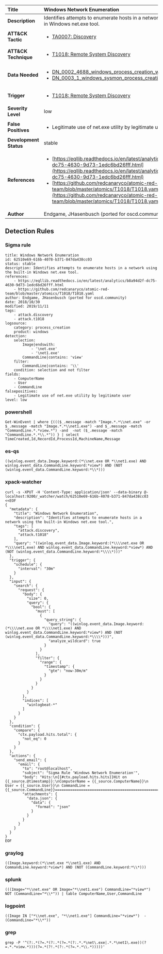 | Title                    | Windows Network Enumeration       |
|:-------------------------|:------------------|
| **Description**          | Identifies attempts to enumerate hosts in a network using the built-in Windows net.exe tool. |
| **ATT&amp;CK Tactic**    |  <ul><li>[TA0007: Discovery](https://attack.mitre.org/tactics/TA0007)</li></ul>  |
| **ATT&amp;CK Technique** | <ul><li>[T1018: Remote System Discovery](https://attack.mitre.org/techniques/T1018)</li></ul>  |
| **Data Needed**          | <ul><li>[DN_0002_4688_windows_process_creation_with_commandline](../Data_Needed/DN_0002_4688_windows_process_creation_with_commandline.md)</li><li>[DN_0003_1_windows_sysmon_process_creation](../Data_Needed/DN_0003_1_windows_sysmon_process_creation.md)</li></ul>  |
| **Trigger**              | <ul><li>[T1018: Remote System Discovery](../Triggers/T1018.md)</li></ul>  |
| **Severity Level**       | low |
| **False Positives**      | <ul><li>Legitimate use of net.exe utility by legitimate user</li></ul>  |
| **Development Status**   | stable |
| **References**           | <ul><li>[https://eqllib.readthedocs.io/en/latest/analytics/b8a94d2f-dc75-4630-9d73-1edc6bd26fff.html](https://eqllib.readthedocs.io/en/latest/analytics/b8a94d2f-dc75-4630-9d73-1edc6bd26fff.html)</li><li>[https://github.com/redcanaryco/atomic-red-team/blob/master/atomics/T1018/T1018.yaml](https://github.com/redcanaryco/atomic-red-team/blob/master/atomics/T1018/T1018.yaml)</li></ul>  |
| **Author**               | Endgame, JHasenbusch (ported for oscd.community) |


## Detection Rules

### Sigma rule

```
title: Windows Network Enumeration
id: 62510e69-616b-4078-b371-847da438cc03
status: stable
description: Identifies attempts to enumerate hosts in a network using the built-in Windows net.exe tool.
references:
    - https://eqllib.readthedocs.io/en/latest/analytics/b8a94d2f-dc75-4630-9d73-1edc6bd26fff.html
    - https://github.com/redcanaryco/atomic-red-team/blob/master/atomics/T1018/T1018.yaml
author: Endgame, JHasenbusch (ported for oscd.community)
date: 2018/10/30
modified: 2019/11/11
tags:
    - attack.discovery
    - attack.t1018
logsource:
    category: process_creation
    product: windows
detection:
    selection:
        Image|endswith: 
            - '\net.exe'
            - '\net1.exe'
        CommandLine|contains: 'view'
    filter:
        CommandLine|contains: '\\'
    condition: selection and not filter
fields:
    - ComputerName
    - User
    - CommandLine
falsepositives:
    - Legitimate use of net.exe utility by legitimate user
level: low 

```





### powershell
    
```
Get-WinEvent | where {((($_.message -match "Image.*.*\\net.exe" -or $_.message -match "Image.*.*\\net1.exe") -and $_.message -match "CommandLine.*.*view.*") -and  -not ($_.message -match "CommandLine.*.*\\.*")) } | select TimeCreated,Id,RecordId,ProcessId,MachineName,Message
```


### es-qs
    
```
((winlog.event_data.Image.keyword:(*\\net.exe OR *\\net1.exe) AND winlog.event_data.CommandLine.keyword:*view*) AND (NOT (winlog.event_data.CommandLine.keyword:*\\*)))
```


### xpack-watcher
    
```
curl -s -XPUT -H 'Content-Type: application/json' --data-binary @- localhost:9200/_watcher/watch/62510e69-616b-4078-b371-847da438cc03 <<EOF
{
  "metadata": {
    "title": "Windows Network Enumeration",
    "description": "Identifies attempts to enumerate hosts in a network using the built-in Windows net.exe tool.",
    "tags": [
      "attack.discovery",
      "attack.t1018"
    ],
    "query": "((winlog.event_data.Image.keyword:(*\\\\net.exe OR *\\\\net1.exe) AND winlog.event_data.CommandLine.keyword:*view*) AND (NOT (winlog.event_data.CommandLine.keyword:*\\\\*)))"
  },
  "trigger": {
    "schedule": {
      "interval": "30m"
    }
  },
  "input": {
    "search": {
      "request": {
        "body": {
          "size": 0,
          "query": {
            "bool": {
              "must": [
                {
                  "query_string": {
                    "query": "((winlog.event_data.Image.keyword:(*\\\\net.exe OR *\\\\net1.exe) AND winlog.event_data.CommandLine.keyword:*view*) AND (NOT (winlog.event_data.CommandLine.keyword:*\\\\*)))",
                    "analyze_wildcard": true
                  }
                }
              ],
              "filter": {
                "range": {
                  "timestamp": {
                    "gte": "now-30m/m"
                  }
                }
              }
            }
          }
        },
        "indices": [
          "winlogbeat-*"
        ]
      }
    }
  },
  "condition": {
    "compare": {
      "ctx.payload.hits.total": {
        "not_eq": 0
      }
    }
  },
  "actions": {
    "send_email": {
      "email": {
        "to": "root@localhost",
        "subject": "Sigma Rule 'Windows Network Enumeration'",
        "body": "Hits:\n{{#ctx.payload.hits.hits}}Hit on {{_source.@timestamp}}:\nComputerName = {{_source.ComputerName}}\n        User = {{_source.User}}\n CommandLine = {{_source.CommandLine}}================================================================================\n{{/ctx.payload.hits.hits}}",
        "attachments": {
          "data.json": {
            "data": {
              "format": "json"
            }
          }
        }
      }
    }
  }
}
EOF

```


### graylog
    
```
((Image.keyword:(*\\net.exe *\\net1.exe) AND CommandLine.keyword:*view*) AND (NOT (CommandLine.keyword:*\\*)))
```


### splunk
    
```
(((Image="*\\net.exe" OR Image="*\\net1.exe") CommandLine="*view*") NOT (CommandLine="*\\*")) | table ComputerName,User,CommandLine
```


### logpoint
    
```
((Image IN ["*\\net.exe", "*\\net1.exe"] CommandLine="*view*")  -(CommandLine="*\\*"))
```


### grep
    
```
grep -P '^(?:.*(?=.*(?:.*(?=.*(?:.*.*\net\.exe|.*.*\net1\.exe))(?=.*.*view.*)))(?=.*(?!.*(?:.*(?=.*.*\\.*)))))'
```



